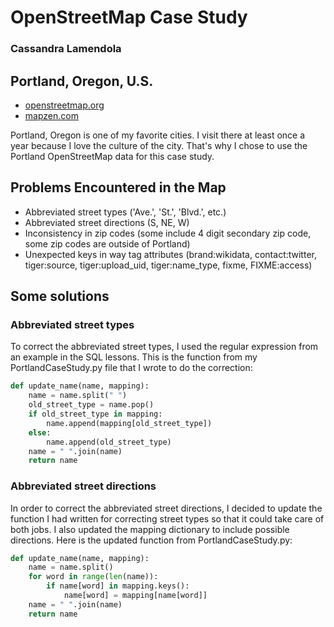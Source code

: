 # OpenStreetMap Case Study
### Cassandra Lamendola

## Portland, Oregon, U.S.

- [openstreetmap.org](https://www.openstreetmap.org/search?query=Portland%2C%20Oregon#map=10/45.5428/-122.6544)
- [mapzen.com](https://mapzen.com/data/metro-extracts/metro/portland_oregon/)

Portland, Oregon is one of my favorite cities. I visit there at least once a year because I love the culture of the city. That's why I chose to use the Portland OpenStreetMap data for this case study.

## Problems Encountered in the Map

* Abbreviated street types ('Ave.',  'St.', 'Blvd.', etc.)
* Abbreviated street directions (S, NE, W)
* Inconsistency in zip codes (some include 4 digit secondary zip code, some zip codes are outside of Portland)
* Unexpected keys in way tag attributes (brand:wikidata, contact:twitter, tiger:source, tiger:upload_uid, tiger:name_type, fixme, FIXME:access)

## Some solutions

### Abbreviated street types

To correct the abbreviated street types, I used the regular expression from an example in the SQL lessons. This is the function from my PortlandCaseStudy.py file that I wrote to do the correction:

```python
def update_name(name, mapping):
	name = name.split(" ")
	old_street_type = name.pop()
	if old_street_type in mapping:
    	name.append(mapping[old_street_type])
    else:
    	name.append(old_street_type)
	name = " ".join(name)
	return name
```

### Abbreviated street directions

In order to correct the abbreviated street directions, I decided to update the function I had written for correcting street types so that it could take care of both jobs. I also updated the mapping dictionary to include possible directions. Here is the updated function from PortlandCaseStudy.py:

```python
def update_name(name, mapping):
	name = name.split()
	for word in range(len(name)):
		if name[word] in mapping.keys():
			name[word] = mapping[name[word]]
	name = " ".join(name)
	return name
```